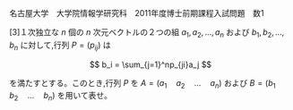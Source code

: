 名古屋大学　大学院情報学研究科　2011年度博士前期課程入試問題　数1

\[3]１次独立な $n$ 個の $n$ 次元ベクトルの２つの組 $a_1, a_2, ..., a_n$ および $b_1, b_2, ..., b_n$ に対して,行列 $P = (p_{ij})$ は

$$
    b_i = \sum_{j=1}^np_{ji}a_j
$$

を満たすとする。このとき,行列 $P$ を $A = (a_1 \quad a_2 \quad ... \quad a_n)$ および $B = (b_1 \quad b_2 \quad ... \quad b_n)$ を用いて表せ。


